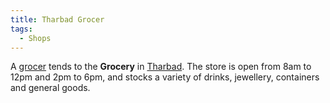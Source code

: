 ```yaml
---
title: Tharbad Grocer
tags:
  - Shops
---
```

A [grocer](grocer "wikilink") tends to the **Grocery** in
[Tharbad](Tharbad "wikilink"). The store is open from 8am to 12pm and
2pm to 6pm, and stocks a variety of drinks, jewellery, containers and
general goods.
